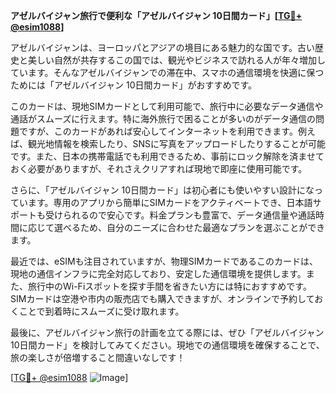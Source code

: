 **アゼルバイジャン旅行で便利な「アゼルバイジャン 10日間カード」[[TG💪+ @esim1088](https://t.me/s/esim1088)]**

アゼルバイジャンは、ヨーロッパとアジアの境目にある魅力的な国です。古い歴史と美しい自然が共存するこの国では、観光やビジネスで訪れる人が年々増加しています。そんなアゼルバイジャンでの滞在中、スマホの通信環境を快適に保つためには「アゼルバイジャン 10日間カード」がおすすめです。

このカードは、現地SIMカードとして利用可能で、旅行中に必要なデータ通信や通話がスムーズに行えます。特に海外旅行で困ることが多いのがデータ通信の問題ですが、このカードがあれば安心してインターネットを利用できます。例えば、観光地情報を検索したり、SNSに写真をアップロードしたりすることが可能です。また、日本の携帯電話でも利用できるため、事前にロック解除を済ませておく必要がありますが、それさえクリアすれば現地で即座に使用可能です。

さらに、「アゼルバイジャン 10日間カード」は初心者にも使いやすい設計になっています。専用のアプリから簡単にSIMカードをアクティベートでき、日本語サポートも受けられるので安心です。料金プランも豊富で、データ通信量や通話時間に応じて選べるため、自分のニーズに合わせた最適なプランを選ぶことができます。

最近では、eSIMも注目されていますが、物理SIMカードであるこのカードは、現地の通信インフラに完全対応しており、安定した通信環境を提供します。また、旅行中のWi-Fiスポットを探す手間を省きたい方には特におすすめです。SIMカードは空港や市内の販売店でも購入できますが、オンラインで予約しておくことで到着時にスムーズに受け取れます。

最後に、アゼルバイジャン旅行の計画を立てる際には、ぜひ「アゼルバイジャン 10日間カード」を検討してみてください。現地での通信環境を確保することで、旅の楽しさが倍増すること間違いなしです！

[[TG💪+ @esim1088](https://t.me/s/esim1088) ![Image](https://i.postimg.cc/Y0z9fWf4/image.png)]